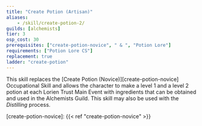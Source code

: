 ```yaml
---
title: "Create Potion (Artisan)"
aliases:
    - /skill/create-potion-2/
guilds: [alchemists]
tier: 3
osp_cost: 30
prerequisites: ["create-potion-novice", " & ", "Potion Lore"]
requirements: ["Potion Lore CS"]
replacement: true
ladder: "create-potion"
---
```

This skill replaces the [Create Potion (Novice)][create-potion-novice] Occupational Skill and allows the character to make a level 1 and a level 2 potion at each Lorien Trust Main Event with ingredients that can be obtained and used in the Alchemists Guild. This skill may also be used with the _Distilling_ process.

[create-potion-novice]: {{< ref "create-potion-novice" >}}